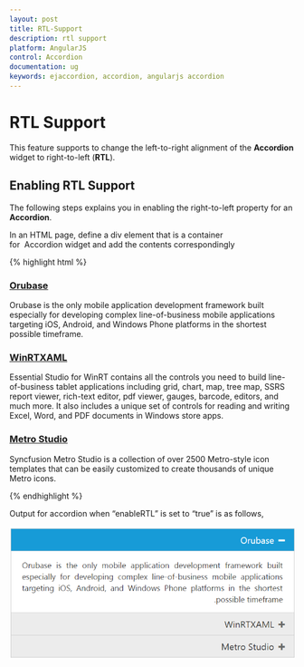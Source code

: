 ```yaml
---
layout: post
title: RTL-Support
description: rtl support
platform: AngularJS
control: Accordion 
documentation: ug
keywords: ejaccordion, accordion, angularjs accordion
---
```


# RTL Support

This feature supports to change the left-to-right alignment of the **Accordion** widget to right-to-left (**RTL**). 

## Enabling RTL Support

The following steps explains you in enabling the right-to-left property for an **Accordion**.

In an HTML page, define a div element that is a container for  Accordion widget and add the contents correspondingly

{% highlight html %}


<div id="accordion" style="width: 500px" ej-accordion e-enablertl="true">
    <h3>
        <a href="#">Orubase</a>
    </h3>
    <div>
        <!-- add accordion contents here to load contents under this header -->
        Orubase is the only mobile application development framework built especially for developing complex line-of-business mobile applications targeting iOS, Android, and Windows Phone platforms in the shortest possible timeframe.
    </div>
    <h3>
        <a href="#">WinRTXAML</a>
    </h3>
    <div>
        <!-- add accordion contents here to load contents under this header -->
        Essential Studio for WinRT contains all the controls you need to build line-of-business tablet applications including grid, chart, map, tree map, SSRS report viewer, rich-text editor, pdf viewer, gauges, barcode, editors, and much more. It also includes a unique set of controls for reading and writing Excel, Word, and PDF documents in Windows store apps.
    </div>
    <h3>
        <a href="#">Metro Studio</a>
    </h3>
    <div>
        <!-- add accordion contents here to load contents under this header -->
        Syncfusion Metro Studio is a collection of over 2500 Metro-style icon templates that can be easily customized to create thousands of unique Metro icons.
    </div>
</div>

{% endhighlight %}

Output for accordion when “enableRTL” is set to “true” is as follows,

![](RTL-Support_images/RTL-Support_img1.png)